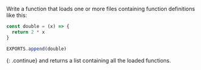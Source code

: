Write a function that loads one or more files containing function definitions like this:

```js
const double = (x) => {
  return 2 * x
}

EXPORTS.append(double)
```

{: .continue}
and returns a list containing all the loaded functions.
